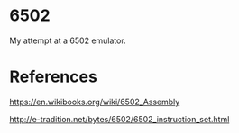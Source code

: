 # 6502
My attempt at a 6502 emulator.

# References
https://en.wikibooks.org/wiki/6502_Assembly

http://e-tradition.net/bytes/6502/6502_instruction_set.html

